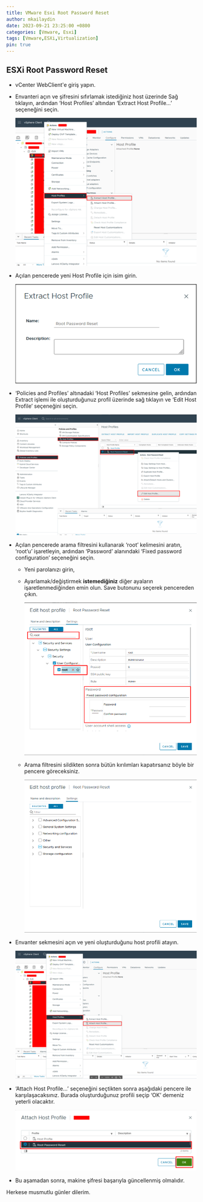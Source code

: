 ```yaml
---
title: VMware Esxi Root Password Reset
author: mkailaydin
date: 2023-09-21 23:25:00 +0800
categories: [Vmware, Esxi]
tags: [Vmware,ESXi,Virtualization]
pin: true
---
```


## ESXi Root Password Reset

- vCenter WebClient'e giriş yapın.
- Envanteri açın ve şifresini sıfırlamak istediğiniz host üzerinde Sağ tıklayın, ardından ‘Host Profiles’ altından ‘Extract Host Profile…’ seçeneğini seçin.
    
    ![Desktop View](/assets/img/2023-09-18-esxi-root-password-reset/esx-extract-host-profile.png)
    
- Açılan pencerede yeni Host Profile için isim girin.
    
    ![Desktop View](/assets/img/2023-09-18-esxi-root-password-reset/esx-extract-host-profile-page.png)
    
- ‘Policies and Profiles’ altınadaki ‘Host Profiles’ sekmesine gelin, ardından Extract işlemi ile oluşturduğunuz profil üzerinde sağ tıklayın ve ‘Edit Host Profile’ seçeneğini seçin.
    
    ![Desktop View](/assets/img/2023-09-18-esxi-root-password-reset/esx-policy-page.png)
    
- Açılan pencerede arama filtresini kullanarak ‘root’ kelimesini aratın, ‘root’u’ işaretleyin, ardından ‘Password’ alanındaki ‘Fixed password configuration’ seçeneğini seçin.
    - Yeni parolanızı girin,
    - Ayarlamak/değiştirmek **istemediğiniz** diğer ayaların işaretlenmediğinden emin olun. Save butonunu seçerek pencereden çıkın.
        
        ![Desktop View](/assets/img/2023-09-18-esxi-root-password-reset/esx-edit-host-profile.png)
        
    - Arama filtresini sildikten sonra bütün kırılımları kapatırsanız böyle bir pencere göreceksiniz.
        
        ![Desktop View](/assets/img/2023-09-18-esxi-root-password-reset/esx-edit-host-profile-1.png)
        
- Envanter sekmesini açın ve yeni oluşturduğunu host profili atayın.
    
    ![Desktop View](/assets/img/2023-09-18-esxi-root-password-reset/attach-esx-host-profile.png)
    
- ‘Attach Host Profile…’ seçeneğini seçtikten sonra aşağıdaki pencere ile karşılaşacaksınız. Burada oluşturduğunuz profili seçip ‘OK’ demeniz yeterli olacaktır.
    
    ![Desktop View](/assets/img/2023-09-18-esxi-root-password-reset/select-esx-attach-host-profilepng.png)
    
- Bu aşamadan sonra, makine şifresi başarıyla güncellenmiş olmalıdır.

Herkese musmutlu günler dilerim.
